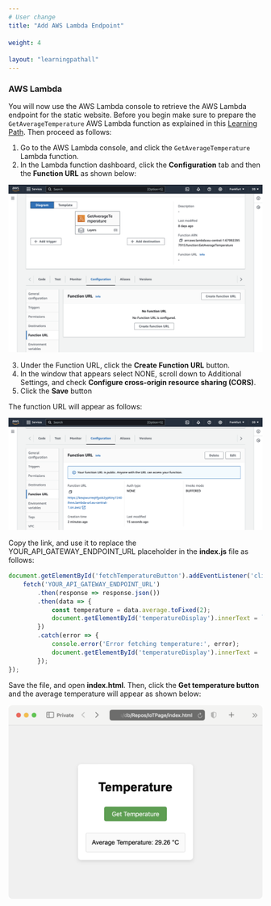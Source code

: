 ```yaml
---
# User change
title: "Add AWS Lambda Endpoint"

weight: 4

layout: "learningpathall"
---
```


### AWS Lambda

You will now use the AWS Lambda console to retrieve the AWS Lambda endpoint for the static website. Before you begin make sure to prepare the `GetAverageTemperature` AWS Lambda function as explained in this [Learning Path](/learning-paths/laptops-and-desktops/win_aws_iot_lambda_dynamodb/). Then proceed as follows:
1. Go to the AWS Lambda console, and click the `GetAverageTemperature` Lambda function.
2. In the Lambda function dashboard, click the **Configuration** tab and then the **Function URL** as shown below:

![fig2](Figures/02.png)

3. Under the Function URL, click the **Create Function URL** button.
4. In the window that appears select NONE, scroll down to Additional Settings, and check **Configure cross-origin resource sharing (CORS)**.
5. Click the **Save** button

The function URL will appear as follows:

![fig3](Figures/03.png)

Copy the link, and use it to replace the YOUR_API_GATEWAY_ENDPOINT_URL placeholder in the **index.js** file as follows:

```JavaScript
document.getElementById('fetchTemperatureButton').addEventListener('click', function() {
    fetch('YOUR_API_GATEWAY_ENDPOINT_URL') 
        .then(response => response.json())
        .then(data => {
            const temperature = data.average.toFixed(2);
            document.getElementById('temperatureDisplay').innerText = `Average Temperature: ${temperature} °C`;
        })
        .catch(error => {
            console.error('Error fetching temperature:', error);
            document.getElementById('temperatureDisplay').innerText = 'Error fetching temperature';
        });
});
```

Save the file, and open **index.html**. Then, click the **Get temperature button** and the average temperature will appear as shown below:

![fig4](Figures/04.png)

